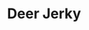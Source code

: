 ---
title: Deer Jerky
description:
tags: family snack
source:
yield: 
ingredients: 
- 8 Tbs soy sauce
- 8 Tbs worcestershire sauce
- 2 Tbs catsup
- 1/2 tsp pepper
- 1/2 tsp onion salt
- few drops liquid smoke
- 1/2 tsp cajun spice
- Deer meat
instructions: 
- Marinate meat in mixture 45 mins
- Prepare jerky
---